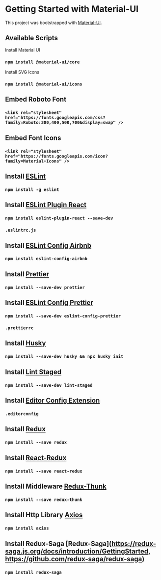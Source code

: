 # Getting Started with Material-UI

This project was bootstrapped with [Material-UI](https://material-ui.com/).

## Available Scripts

Install Material UI

### `npm install @material-ui/core`

Install SVG Icons

### `npm install @material-ui/icons`

## Embed Roboto Font

### `<link rel="stylesheet" href="https://fonts.googleapis.com/css?family=Roboto:300,400,500,700&display=swap" />`

## Embed Font Icons

### `<link rel="stylesheet" href="https://fonts.googleapis.com/icon?family=Material+Icons" />`

## Install [ESLint](https://eslint.org/docs/user-guide/getting-started)

### `npm install -g eslint`

## Install [ESLint Plugin React](https://www.npmjs.com/package/eslint-plugin-react)

### `npm install eslint-plugin-react --save-dev`

### `.eslintrc.js`

## Install [ESLint Config Airbnb](https://github.com/airbnb/javascript)

### `npm install eslint-config-airbnb`

## Install [Prettier](https://prettier.io/)

### `npm install --save-dev prettier`

## Install [ESLint Config Prettier](https://github.com/prettier/eslint-config-prettier)

### `npm install --save-dev eslint-config-prettier`

### `.prettierrc`

## Install [Husky](https://typicode.github.io/husky)

### `npm install --save-dev husky && npx husky init`

## Install [Lint Staged](https://www.npmjs.com/package/lint-staged)

### `npm install --save-dev lint-staged`

## Install [Editor Config Extension](https://editorconfig.org/)

### `.editorconfig`

## Install [Redux](https://www.npmjs.com/package/redux)

### `npm install --save redux`

## Install [React-Redux](https://www.npmjs.com/package/react-redux)

### `npm install --save react-redux`

## Install Middleware [Redux-Thunk](https://www.npmjs.com/package/redux-thunk)

### `npm install --save redux-thunk`

## Install Http Library [Axios](https://github.com/axios/axios)

### `npm install axios`

## Install Redux-Saga [Redux-Saga](https://redux-saga.js.org/docs/introduction/GettingStarted, https://github.com/redux-saga/redux-saga)

### `npm install redux-saga`
